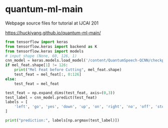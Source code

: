 # quantum-ml-main
Webpage source files for tutorial at IJCAI 201

https://huckiyang.github.io/quantum-ml-main/

```python
from tensorflow import keras
from tensorflow.keras import backend as K
from tensorflow.keras import models
# input shape (None, 60, 126, 1)
cnn_model = keras.models.load_model('/content/QuantumSpeech-QCNN/checkpoints/0910_1843_conv_sp2cmd.hdf5')
if mel_feat.shape[1] != 126:
    print("Mel Feat before Cutting", mel_feat.shape)
    test_feat = mel_feat[:, 0:126]
else:
    test_feat = mel_feat

test_feat = np.expand_dims(test_feat, axis=(0,3))
test_label = cnn_model.predict(test_feat)
labels = [
    'left', 'go', 'yes', 'down', 'up', 'on', 'right', 'no', 'off', 'stop',
]

print("prediction:", labels[np.argmax(test_label)])
```
